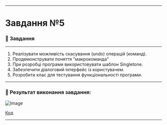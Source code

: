 ___

# Завдання №5 

### :scroll: **Завдання**
___
1. Реалізувати можливість скасування (undo) операцій (команд).
2. Продемонструвати поняття "макрокоманда"
3. При розробці програми використовувати шаблон Singletone.
4. Забезпечити діалоговий інтерфейс із користувачем.
5. Розробити клас для тестування функціональності програми.
___
### 📍 **Результат виконання завдання:** 
![Image](https://github.com/user-attachments/assets/3dd3f22a-0c52-484e-9ac1-d119e4836635)

[Код](https://github.com/DmytroLiutyi/Practice-OOP/blob/main/PracticeLiutyi/zavd5/main.java)

___

